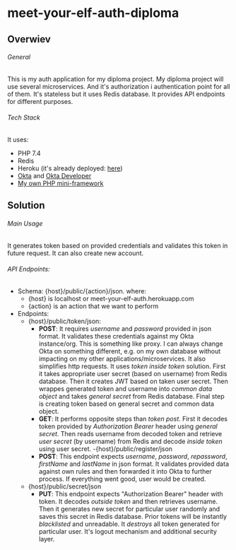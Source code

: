 # meet-your-elf-auth-diploma

## Overwiev

###### General
This is my auth application for my diploma project. My diploma project will use several microservices. And it's authorization i authentication point for all of them. It's stateless but it uses Redis database. It provides API endpoints for different purposes.

###### Tech Stack
It uses:
- PHP 7.4
- Redis
- Heroku (it's already deployed: [here](http://meet-your-elf-auth.herokuapp.com/public/))
- [Okta](https://www.okta.com/) and [Okta Developer](https://developer.okta.com/)
- [My own PHP mini-framework](https://github.com/Massfice/application)

## Solution

###### Main Usage
It generates token based on provided credentials and validates this token in future request. It can also create new account.

###### API Endpoints:
- Schema: {host}/public/{action}/json. where:
    - {host} is localhost or meet-your-elf-auth.herokuapp.com
    - {action} is an action that we want to perform
- Endpoints:
    - {host}/public/token/json:
        - **POST**: It requires *username* and *password* provided in json format. It validates these credentials against my Okta instance/org. This is something like proxy. I can always change Okta on something different, e.g. on my own database without impacting on my other applications/microservices. It also simplifies http requests. It uses *token inside token* solution. First it takes appropriate user secret (based on username) from Redis database. Then it creates JWT based on taken user secret. Then wrappes generated token and username into *common data object* and takes *general secret* from Redis database. Final step is creating token based on general secret and common data object.
        - **GET**: It performs opposite steps than *token post*. First it decodes token provided by *Authorization Bearer* header using *general secret*. Then reads username from decoded token and retrieve *user secret* (by username) from Redis and decode *inside token* using user secret.
    -{host}/public/register/json
        - **POST**: This endpoint expects *username*, *password*, *repassword*, *firstName* and *lastName* in json format. It validates provided data against own rules and then forwarded it into Okta to further process. If everything went good, user would be created.
    - {host}/public/secret/json
        - **PUT**: This endpoint expects "Authorization Bearer" header with token. It decodes *outside token* and then retrieves username. Then it generates new secret for particular user randomly and saves this secret in Redis database. Prior tokens will be instantly *blacklisted* and unreadable. It *destroys* all token generated for particular user. It's logout mechanism and additional security layer.
